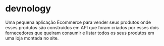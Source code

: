 # devnology
Uma pequena aplicação Ecommerce para vender seus produtos onde esses produtos são construidos em API que foram criados por esses dois fornecedores que queiram consumir e listar todos os seus produtos em uma loja montada no site.
